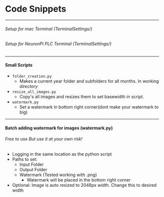 # Code Snippets

---

###### Setup for mac Terminal (TerminalSettings/)

###### Setup for NeuronPi PLC Terminal (TerminalSettings/)

---

#### Small Scripts

- `folder_creation.py`
  - Makes a current year folder and subfolders for all months. In working _directory_
- `resize_all_images.py`
  - Copy's all images and resizes them to set basewidth in script.
- `watermark.py`
  - Set a watermark in bottom right corner(dont make your watermark to big)

---

#### Batch adding watermark for images (watermark.py)

###### Free to use But use it at your own risk!

- Logging in the same location as the python script
- Paths to set:
  - Input Folder
  - Output Folder
  - Watermark (Tested working with .png)
    - Watermark will be placed in the bottom right corner
- Optional: Image is auto resized to 2048px width. Change this to desired width
